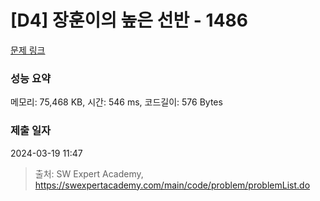 # [D4] 장훈이의 높은 선반 - 1486 

[문제 링크](https://swexpertacademy.com/main/code/problem/problemDetail.do?contestProbId=AV2b7Yf6ABcBBASw) 

### 성능 요약

메모리: 75,468 KB, 시간: 546 ms, 코드길이: 576 Bytes

### 제출 일자

2024-03-19 11:47



> 출처: SW Expert Academy, https://swexpertacademy.com/main/code/problem/problemList.do